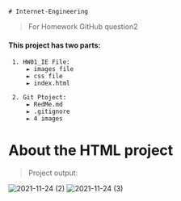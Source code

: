	# Internet-Engineering

> For Homework GitHub question2 

#### This project has two parts:
     1. HW01_IE File:
         ► images file
         ► css file
         ► index.html
         
     2. Git Ptoject:
         ► RedMe.md
         ► .gitignore
         ► 4 images

# About the HTML project

> Project output:

![2021-11-24 (2)](https://user-images.githubusercontent.com/94960114/143237735-9cf1fbcc-9487-42fb-975e-0ea835a584a5.png)
![2021-11-24 (3)](https://user-images.githubusercontent.com/94960114/143238346-81e6bdd0-ec9e-4fa2-95f3-da313e34d3be.png)
